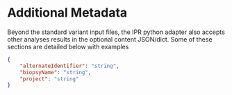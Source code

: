 # Additional Metadata

Beyond the standard variant input files, the IPR python adapter also accepts other analyses results in the optional content JSON/dict. Some of these sections are detailed below with examples

```json
{
    "alternateIdentifier": "string",
    "biopsyName": "string",
    "project": "string"
}
```

